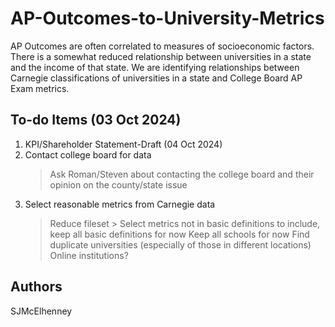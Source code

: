 # AP-Outcomes-to-University-Metrics

AP Outcomes are often correlated to measures of socioeconomic factors. There is a somewhat reduced relationship between universities in a state and the income of that state. We are identifying relationships between Carnegie classifications of universities in a state and College Board AP Exam metrics.

## To-do Items (03 Oct 2024)

1. KPI/Shareholder Statement-Draft (04 Oct 2024)
2. Contact college board for data
    > Ask Roman/Steven about contacting the college board and their opinion on the county/state issue
3. Select reasonable metrics from Carnegie data
    > Reduce fileset
        > Select metrics not in basic definitions to include, keep all basic definitions for now
    > Keep all schools for now
    > Find duplicate universities (especially of those in different locations)
    > Online institutions?

## Authors

SJMcElhenney
